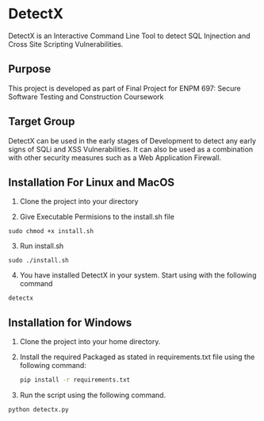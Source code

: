 # DetectX

DetectX is an Interactive Command Line Tool to detect SQL Injnection and Cross Site Scripting Vulnerabilities.

## Purpose

This project is developed as part of Final Project for ENPM 697: Secure Software Testing and Construction Coursework

## Target Group

DetectX can be used in the early stages of Development to detect any early signs of SQLi and XSS Vulnerabilities. It can also be used as a combination with other security measures such as a Web Application Firewall.

## Installation For Linux and MacOS

1. Clone the project into your directory

2. Give Executable Permisions to the install.sh file

`sudo chmod +x install.sh`

3. Run install.sh 

`sudo ./install.sh`

4. You have installed DetectX in your system. Start using with the following command 

`detectx`

## Installation for Windows

1. Clone the project into your home directory.

2. Install the required Packaged as stated in requirements.txt file using the following command:
   
    ```bash
    pip install -r requirements.txt
    ```

3. Run the script using the following command.

`python detectx.py`




